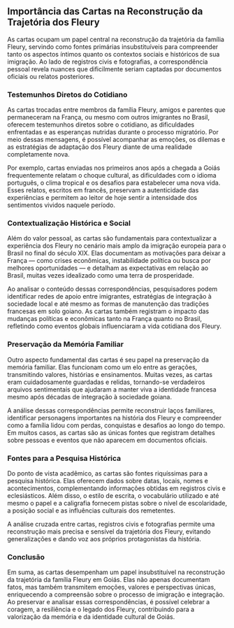 ## Importância das Cartas na Reconstrução da Trajetória dos Fleury

As cartas ocupam um papel central na reconstrução da trajetória da família Fleury, servindo como fontes primárias insubstituíveis para compreender tanto os aspectos íntimos quanto os contextos sociais e históricos de sua imigração. Ao lado de registros civis e fotografias, a correspondência pessoal revela nuances que dificilmente seriam captadas por documentos oficiais ou relatos posteriores.

### Testemunhos Diretos do Cotidiano

As cartas trocadas entre membros da família Fleury, amigos e parentes que permaneceram na França, ou mesmo com outros imigrantes no Brasil, oferecem testemunhos diretos sobre o cotidiano, as dificuldades enfrentadas e as esperanças nutridas durante o processo migratório. Por meio dessas mensagens, é possível acompanhar as emoções, os dilemas e as estratégias de adaptação dos Fleury diante de uma realidade completamente nova.

Por exemplo, cartas enviadas nos primeiros anos após a chegada a Goiás frequentemente relatam o choque cultural, as dificuldades com o idioma português, o clima tropical e os desafios para estabelecer uma nova vida. Esses relatos, escritos em francês, preservam a autenticidade das experiências e permitem ao leitor de hoje sentir a intensidade dos sentimentos vividos naquele período.

### Contextualização Histórica e Social

Além do valor pessoal, as cartas são fundamentais para contextualizar a experiência dos Fleury no cenário mais amplo da imigração europeia para o Brasil no final do século XIX. Elas documentam as motivações para deixar a França — como crises econômicas, instabilidade política ou busca por melhores oportunidades — e detalham as expectativas em relação ao Brasil, muitas vezes idealizado como uma terra de prosperidade.

Ao analisar o conteúdo dessas correspondências, pesquisadores podem identificar redes de apoio entre imigrantes, estratégias de integração à sociedade local e até mesmo as formas de manutenção das tradições francesas em solo goiano. As cartas também registram o impacto das mudanças políticas e econômicas tanto na França quanto no Brasil, refletindo como eventos globais influenciaram a vida cotidiana dos Fleury.

### Preservação da Memória Familiar

Outro aspecto fundamental das cartas é seu papel na preservação da memória familiar. Elas funcionam como um elo entre as gerações, transmitindo valores, histórias e ensinamentos. Muitas vezes, as cartas eram cuidadosamente guardadas e relidas, tornando-se verdadeiros arquivos sentimentais que ajudaram a manter viva a identidade francesa mesmo após décadas de integração à sociedade goiana.

A análise dessas correspondências permite reconstruir laços familiares, identificar personagens importantes na história dos Fleury e compreender como a família lidou com perdas, conquistas e desafios ao longo do tempo. Em muitos casos, as cartas são as únicas fontes que registram detalhes sobre pessoas e eventos que não aparecem em documentos oficiais.

### Fontes para a Pesquisa Histórica

Do ponto de vista acadêmico, as cartas são fontes riquíssimas para a pesquisa histórica. Elas oferecem dados sobre datas, locais, nomes e acontecimentos, complementando informações obtidas em registros civis e eclesiásticos. Além disso, o estilo de escrita, o vocabulário utilizado e até mesmo o papel e a caligrafia fornecem pistas sobre o nível de escolaridade, a posição social e as influências culturais dos remetentes.

A análise cruzada entre cartas, registros civis e fotografias permite uma reconstrução mais precisa e sensível da trajetória dos Fleury, evitando generalizações e dando voz aos próprios protagonistas da história.

### Conclusão

Em suma, as cartas desempenham um papel insubstituível na reconstrução da trajetória da família Fleury em Goiás. Elas não apenas documentam fatos, mas também transmitem emoções, valores e perspectivas únicas, enriquecendo a compreensão sobre o processo de imigração e integração. Ao preservar e analisar essas correspondências, é possível celebrar a coragem, a resiliência e o legado dos Fleury, contribuindo para a valorização da memória e da identidade cultural de Goiás.